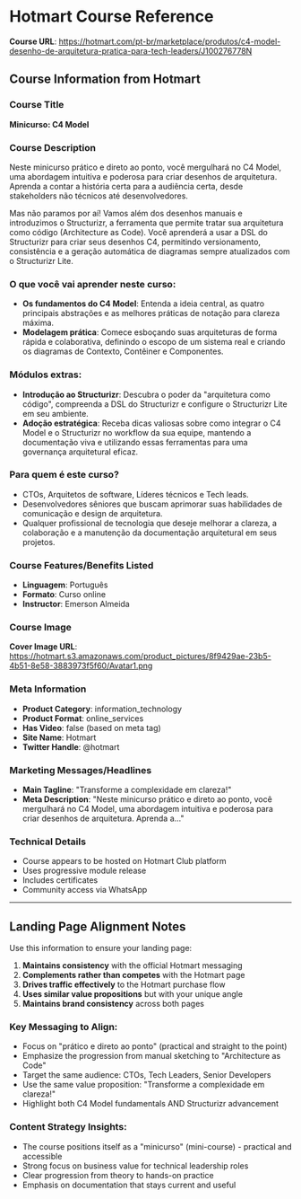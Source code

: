# Hotmart Course Reference

**Course URL**: https://hotmart.com/pt-br/marketplace/produtos/c4-model-desenho-de-arquitetura-pratica-para-tech-leaders/J100276778N

## Course Information from Hotmart

### Course Title
**Minicurso: C4 Model**

### Course Description  
Neste minicurso prático e direto ao ponto, você mergulhará no C4 Model, uma abordagem intuitiva e poderosa para criar desenhos de arquitetura. Aprenda a contar a história certa para a audiência certa, desde stakeholders não técnicos até desenvolvedores.

Mas não paramos por aí! Vamos além dos desenhos manuais e introduzimos o Structurizr, a ferramenta que permite tratar sua arquitetura como código (Architecture as Code). Você aprenderá a usar a DSL do Structurizr para criar seus desenhos C4, permitindo versionamento, consistência e a geração automática de diagramas sempre atualizados com o Structurizr Lite.

### O que você vai aprender neste curso:

- **Os fundamentos do C4 Model**: Entenda a ideia central, as quatro principais abstrações e as melhores práticas de notação para clareza máxima.
- **Modelagem prática**: Comece esboçando suas arquiteturas de forma rápida e colaborativa, definindo o escopo de um sistema real e criando os diagramas de Contexto, Contêiner e Componentes.

### Módulos extras:

- **Introdução ao Structurizr**: Descubra o poder da "arquitetura como código", compreenda a DSL do Structurizr e configure o Structurizr Lite em seu ambiente.
- **Adoção estratégica**: Receba dicas valiosas sobre como integrar o C4 Model e o Structurizr no workflow da sua equipe, mantendo a documentação viva e utilizando essas ferramentas para uma governança arquitetural eficaz.

### Para quem é este curso?

- CTOs, Arquitetos de software, Líderes técnicos e Tech leads.
- Desenvolvedores sêniores que buscam aprimorar suas habilidades de comunicação e design de arquitetura.
- Qualquer profissional de tecnologia que deseje melhorar a clareza, a colaboração e a manutenção da documentação arquitetural em seus projetos.

### Course Features/Benefits Listed
- **Linguagem**: Português
- **Formato**: Curso online
- **Instructor**: Emerson Almeida

### Course Image
**Cover Image URL**: https://hotmart.s3.amazonaws.com/product_pictures/8f9429ae-23b5-4b51-8e58-3883973f5f60/Avatar1.png

### Meta Information
- **Product Category**: information_technology
- **Product Format**: online_services
- **Has Video**: false (based on meta tag)
- **Site Name**: Hotmart
- **Twitter Handle**: @hotmart

### Marketing Messages/Headlines
- **Main Tagline**: "Transforme a complexidade em clareza!"
- **Meta Description**: "Neste minicurso prático e direto ao ponto, você mergulhará no C4 Model, uma abordagem intuitiva e poderosa para criar desenhos de arquitetura. Aprenda a..."

### Technical Details
- Course appears to be hosted on Hotmart Club platform
- Uses progressive module release
- Includes certificates
- Community access via WhatsApp

---

## Landing Page Alignment Notes

Use this information to ensure your landing page:
1. **Maintains consistency** with the official Hotmart messaging
2. **Complements rather than competes** with the Hotmart page
3. **Drives traffic effectively** to the Hotmart purchase flow
4. **Uses similar value propositions** but with your unique angle
5. **Maintains brand consistency** across both pages

### Key Messaging to Align:
- Focus on "prático e direto ao ponto" (practical and straight to the point)
- Emphasize the progression from manual sketching to "Architecture as Code"
- Target the same audience: CTOs, Tech Leaders, Senior Developers
- Use the same value proposition: "Transforme a complexidade em clareza!"
- Highlight both C4 Model fundamentals AND Structurizr advancement

### Content Strategy Insights:
- The course positions itself as a "minicurso" (mini-course) - practical and accessible
- Strong focus on business value for technical leadership roles
- Clear progression from theory to hands-on practice
- Emphasis on documentation that stays current and useful